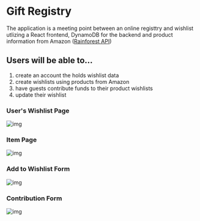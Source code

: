 # Gift Registry
The application is a meeting point between an online registtry and wishlist utlizing a React frontend, DynamoDB for the backend and product information from Amazon ([Rainforest API](https://www.rainforestapi.com/))

## Users will be able to...
1. create an account the holds wishlist data
2. create wishlists using products from Amazon
3. have guests contribute funds to their product wishlists
4. update their wishlist

### User's Wishlist Page
![img](https://i.imgur.com/qVwIaIA.jpg)

### Item Page
![img](https://i.imgur.com/287QpYe.jpg)

### Add to Wishlist Form
![img](https://i.imgur.com/BS7Ysd6.jpg)

### Contribution Form
![img](https://i.imgur.com/TYKDu8m.jpg)

